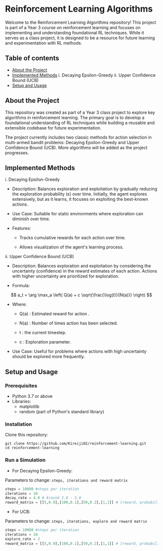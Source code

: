 # Reinforcement Learning Algorithms
Welcome to the Reinforcement Learning Algorithms repository! This project is part of a Year 3 course on reinforcement learning and focuses on implementing and understanding foundational RL techniques. While it serves as a class project, it is designed to be a resource for future learning and experimentation with RL methods.

## Table of contents

- [About the Project](#about-the-project)
- [Implemented Methods](#implemented-methods)
    i. Decaying Epsilon-Greedy
    ii. Upper Confidence Bound (UCB)
- [Setup and Usage](#setup-and-usage)

## About the Project
This repository was created as part of a Year 3 class project to explore key algorithms in reinforcement learning. The primary goal is to develop a foundational understanding of RL techniques while building a reusable and extensible codebase for future experimentation.

The project currently includes two classic methods for action selection in multi-armed bandit problems: Decaying Epsilon-Greedy and Upper Confidence Bound (UCB). More algorithms will be added as the project progresses.

## Implemented Methods
i. Decaying Epsilon-Greedy

- Description: Balances exploration and exploitation by gradually reducing the exploration probability (ε) over time. Initially, the agent explores extensively, but as it learns, it focuses on exploiting the best-known actions.

- Use Case: Suitable for static environments where exploration can diminish over time.

- Features:

    - Tracks cumulative rewards for each action over time.

    - Allows visualization of the agent's learning process.

ii. Upper Confidence Bound (UCB)

- Description: Balances exploration and exploitation by considering the uncertainty (confidence) in the reward estimates of each action. Actions with higher uncertainty are prioritized for exploration.

- Formula:

$$
a_t = \arg \max_a \left( Q(a) + c \sqrt{\frac{\log(t)}{N(a)}} \right)
$$

- Where:

    - Q(a) : Estimated reward for action .

    - N(a) : Number of times action  has been selected.

    - t : the current timestep.

    - c : Exploration parameter.

- Use Case: Useful for problems where actions with high uncertainty should be explored more frequently.

## Setup and Usage

### Prerequisites
- Python 3.7 or above
- Libraries:
    - matplotlib
    - random (part of Python's standard library)

### Installation
Clone this repository:
```
git clone https://github.com/Kireiji02/reinforcement-learning.git
cd reinforcement-learning
```
### Run a Simulation
- For Decaying Epsilon-Greedy:

Parameters to change: `steps, iterations and reward matrix`
```py
steps = 10000 #steps per iteration
iterations = 10
decay_rate = 4.0 # Around 2.0 - 5.0
reward_matrix = [[5,0.9],[100,0.1],[50,0.2],[1,1]] # [reward, probability]
```

- For UCB:

Parameters to change: `steps, iterations, explore and reward matrix`
```py
steps = 10000 #steps per iteration
iterations = 10
explore_rate = 2
reward_matrix = [[5,0.9],[100,0.1],[50,0.2],[1,1]] # [reward, probability]
```